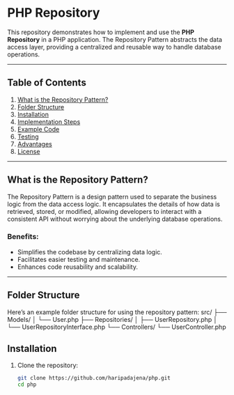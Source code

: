 # PHP Repository

This repository demonstrates how to implement and use the **PHP Repository** in a PHP application. The Repository Pattern abstracts the data access layer, providing a centralized and reusable way to handle database operations.

---

## Table of Contents

1. [What is the Repository Pattern?](#what-is-the-repository-pattern)
2. [Folder Structure](#folder-structure)
3. [Installation](#installation)
4. [Implementation Steps](#implementation-steps)
5. [Example Code](#example-code)
6. [Testing](#testing)
7. [Advantages](#advantages)
8. [License](#license)

---

## What is the Repository Pattern?

The Repository Pattern is a design pattern used to separate the business logic from the data access logic. It encapsulates the details of how data is retrieved, stored, or modified, allowing developers to interact with a consistent API without worrying about the underlying database operations.

### Benefits:
- Simplifies the codebase by centralizing data logic.
- Facilitates easier testing and maintenance.
- Enhances code reusability and scalability.

---

## Folder Structure

Here’s an example folder structure for using the repository pattern:
src/ ├── Models/ │ └── User.php ├── Repositories/ │ ├── UserRepository.php │ └── UserRepositoryInterface.php └── Controllers/ └── UserController.php

## Installation

1. Clone the repository:
   ```bash
   git clone https://github.com/haripadajena/php.git
   cd php




